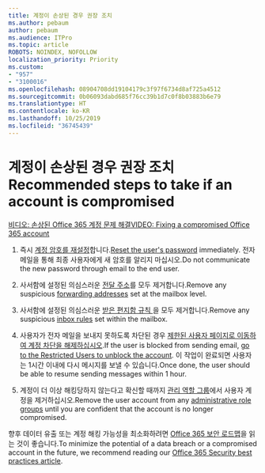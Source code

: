 ```yaml
---
title: 계정이 손상된 경우 권장 조치
ms.author: pebaum
author: pebaum
ms.audience: ITPro
ms.topic: article
ROBOTS: NOINDEX, NOFOLLOW
localization_priority: Priority
ms.custom:
- "957"
- "3100016"
ms.openlocfilehash: 08904708dd19104179c3f97f6734d8af725a4512
ms.sourcegitcommit: 0b06093dabd685f76cc39b1d7c0f8b03883b6e79
ms.translationtype: HT
ms.contentlocale: ko-KR
ms.lasthandoff: 10/25/2019
ms.locfileid: "36745439"
---
```

# <a name="recommended-steps-to-take-if-an-account-is-compromised"></a><span data-ttu-id="9cf41-102">계정이 손상된 경우 권장 조치</span><span class="sxs-lookup"><span data-stu-id="9cf41-102">Recommended steps to take if an account is compromised</span></span>

[<span data-ttu-id="9cf41-103">비디오: 손상된 Office 365 계정 문제 해결</span><span class="sxs-lookup"><span data-stu-id="9cf41-103">VIDEO: Fixing a compromised Office 365 account</span></span>](https://www.microsoft.com/videoplayer/embed/RE2jvOb?pid=ocpVideo0-innerdiv-oneplayer&amp;postJsllMsg=true&amp;maskLevel=20&amp;autoplay=true)
  
1. <span data-ttu-id="9cf41-104">즉시 [계정 암호를 재설정](https://docs.microsoft.com/office365/admin/add-users/reset-passwords)합니다.</span><span class="sxs-lookup"><span data-stu-id="9cf41-104">[Reset the user's password](https://docs.microsoft.com/office365/admin/add-users/reset-passwords) immediately.</span></span> <span data-ttu-id="9cf41-105">전자 메일을 통해 최종 사용자에게 새 암호를 알리지 마십시오.</span><span class="sxs-lookup"><span data-stu-id="9cf41-105">Do not communicate the new password through email to the end user.</span></span>

2. <span data-ttu-id="9cf41-106">사서함에 설정된 의심스러운 [전달 주소](https://docs.microsoft.com/office365/admin/email/configure-email-forwarding)를 모두 제거합니다.</span><span class="sxs-lookup"><span data-stu-id="9cf41-106">Remove any suspicious [forwarding addresses](https://docs.microsoft.com/office365/admin/email/configure-email-forwarding) set at the mailbox level.</span></span>

3. <span data-ttu-id="9cf41-107">사서함에 설정된 의심스러운 [받은 편지함 규칙 ](https://support.office.com/article/1433E3A0-7FB0-4999-B536-50E05CB67FED)을 모두 제거합니다.</span><span class="sxs-lookup"><span data-stu-id="9cf41-107">Remove any suspicious [inbox rules](https://support.office.com/article/1433E3A0-7FB0-4999-B536-50E05CB67FED) set within the mailbox.</span></span>

4. <span data-ttu-id="9cf41-108">사용자가 전자 메일을 보내지 못하도록 차단된 경우 [제한된 사용자 페이지로 이동하여 계정 차단을 해제하십시오](https://protection.office.com/?hash=/restrictedusers).</span><span class="sxs-lookup"><span data-stu-id="9cf41-108">If the user is blocked from sending email, [go to the Restricted Users to unblock the account](https://protection.office.com/?hash=/restrictedusers).</span></span> <span data-ttu-id="9cf41-109">이 작업이 완료되면 사용자는 1시간 이내에 다시 메시지를 보낼 수 있습니다.</span><span class="sxs-lookup"><span data-stu-id="9cf41-109">Once done, the user should be able to resume sending messages within 1 hour.</span></span>

5. <span data-ttu-id="9cf41-110">계정이 더 이상 해킹당하지 않는다고 확신할 때까지 [관리 역할 그룹](https://docs.microsoft.com//office365/admin/add-users/assign-admin-roles)에서 사용자 계정을 제거하십시오.</span><span class="sxs-lookup"><span data-stu-id="9cf41-110">Remove the user account from any [administrative role groups](https://docs.microsoft.com//office365/admin/add-users/assign-admin-roles) until you are confident that the account is no longer compromised.</span></span>

<span data-ttu-id="9cf41-111">향후 데이터 유출 또는 계정 해킹 가능성을 최소화하려면 [Office 365 보안 로드맵](https://docs.microsoft.com//office365/securitycompliance/security-roadmap)을 읽는 것이 좋습니다.</span><span class="sxs-lookup"><span data-stu-id="9cf41-111">To minimize the potential of a data breach or a compromised account in the future, we recommend reading our [Office 365 Security best practices article](https://docs.microsoft.com//office365/securitycompliance/security-roadmap).</span></span>
  